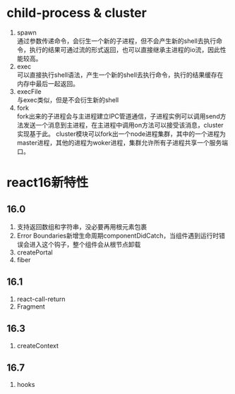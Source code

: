 # child-process & cluster
1. spawn  
通过参数传递命令，会衍生一个新的子进程，但不会产生新的shell去执行命令，执行的结果可通过流的形式返回，也可以直接继承主进程的io流，因此性能较高。
2. exec  
可以直接执行shell语法，产生一个新的shell去执行命令，执行的结果缓存在内存中最后一起返回。
3. execFile  
与exec类似，但是不会衍生新的shell  
4. fork  
fork出来的子进程会与主进程建立IPC管道通信，子进程实例可以调用send方法发送一个消息到主进程，在主进程中调用on方法可以接受该消息，cluster实现基于此。
cluster模块可以fork出一个node进程集群，其中的一个进程为master进程，其他的进程为woker进程，集群允许所有子进程共享一个服务端口。
# react16新特性
## 16.0
1. 支持返回数组和字符串，没必要再用根元素包裹
2. Error Boundaries新增生命周期componentDidCatch，当组件遇到运行时错误会进入这个钩子，整个组件会从根节点卸载
3. createPortal
4. fiber
## 16.1
1. react-call-return
2. Fragment
## 16.3
1. createContext
## 16.7
1. hooks

